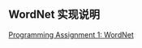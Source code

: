 ## WordNet 实现说明

[Programming Assignment 1: WordNet](http://coursera.cs.princeton.edu/algs4/assignments/wordnet.html)
